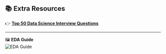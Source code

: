 ## 📚 Extra Resources

👉 **[Top 50 Data Science Interview Questions](https://emitechlogic.com/top-50-data-science-interview-questions/)**


---

🖼️ **EDA Guide**  
![EDA Guide](https://media.licdn.com/dms/image/v2/D5622AQGLpCVSZqBYGQ/feedshare-shrink_1280/feedshare-shrink_1280/0/1727514112469?e=1731542400&v=beta&t=WFFFZKQXe3E0C3ssyQo0qH95FGrHTZZMpXTZnZsabvA)
